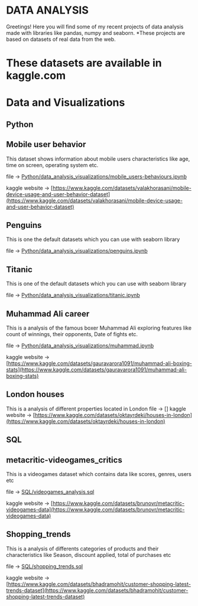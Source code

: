 # DATA ANALYSIS
Greetings!
Here you will find some of my recent projects of data analysis made with libraries like pandas, numpy and seaborn.
*These projects are based on datasets of real data from the web.
 # These datasets are available in kaggle.com



 # Data and Visualizations
 ## Python 
 ## Mobile user behavior
 This dataset shows information about mobile users characteristics like age, time on screen, operating system etc.
 
 file -> [Python/data_analysis_visualizations/mobile_users-behaviours.ipynb](Python/data_analysis_visualizations/mobile_users-behaviours.ipynb)

 kaggle website -> [https://www.kaggle.com/datasets/valakhorasani/mobile-device-usage-and-user-behavior-dataset](https://www.kaggle.com/datasets/valakhorasani/mobile-device-usage-and-user-behavior-dataset)

 ## Penguins
 This is one the default datasets which you can use with seaborn library 
 
 file -> [Python/data_analysis_visualizations/penguins.ipynb](Python/data_analysis_visualizations/penguins.ipynb)
 ## Titanic 
 This is one of the default datasets which you can use with seaborn library 
 
 file -> [Python/data_analysis_visualizations/titanic.ipynb](Python/data_analysis_visualizations/titanic.ipynb)
 ## Muhammad Ali career
This is a analysis of the famous boxer Muhammad Ali exploring features like count of winnings, their opponents, Date of fights etc.

file -> [Python/data_analysis_visualizations/muhammad.ipynb](Python/data_analysis_visualizations/muhammad.ipynb)

kaggle website -> [https://www.kaggle.com/datasets/gauravarora1091/muhammad-ali-boxing-stats](https://www.kaggle.com/datasets/gauravarora1091/muhammad-ali-boxing-stats)
## London houses 
This is a analysis of different properties located in London 
file -> []
kaggle website -> [https://www.kaggle.com/datasets/oktayrdeki/houses-in-london](https://www.kaggle.com/datasets/oktayrdeki/houses-in-london)

 
## SQL

## metacritic-videogames_critics
This is a videogames dataset which contains data like scores, genres, users etc

file -> [SQL/videogames_analysis.sql](SQL/videogames_analysis.sql)

kaggle website -> [https://www.kaggle.com/datasets/brunovr/metacritic-videogames-data](https://www.kaggle.com/datasets/brunovr/metacritic-videogames-data)

## Shopping_trends 

This is a analysis of differents categories of products and their characteristics like Season, discount applied, total of purchases etc

file -> [SQL/shopping_trends.sql](SQL/shopping_trends.sql)

kaggle website -> [https://www.kaggle.com/datasets/bhadramohit/customer-shopping-latest-trends-dataset](https://www.kaggle.com/datasets/bhadramohit/customer-shopping-latest-trends-dataset)


 
  

 





 



